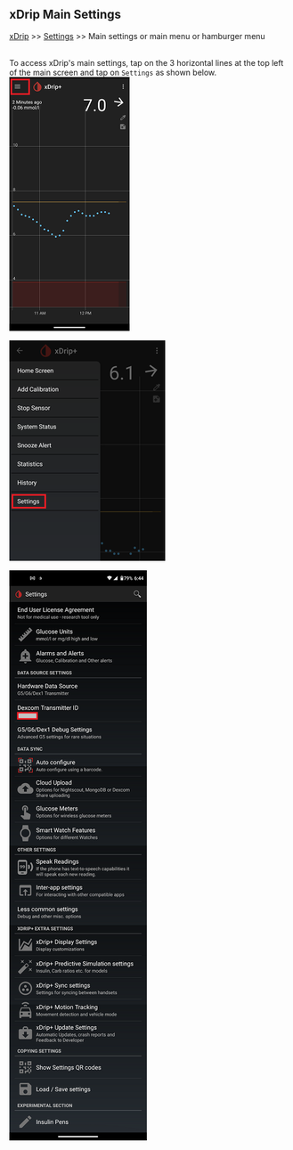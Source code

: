 ## xDrip Main Settings
[xDrip](../../README.md) >> [Settings](../Settings.md) >> Main settings or main menu or hamburger menu  
<br/>  
  
To access xDrip's main settings, tap on the 3 horizontal lines at the top left of the main screen and tap on `Settings` as shown below.  
![](../images/MainMenu.png)  
  
![](../images/Settings.png)  
  
![](../images/SettingsPage.png)  
  
  
